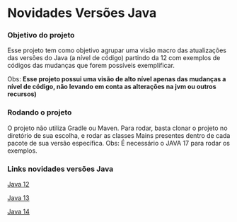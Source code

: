 # Novidades Versões Java

### Objetivo do projeto

Esse projeto tem como objetivo agrupar uma visão macro das atualizações das versões
do Java  (a nível de código) partindo da 12 com exemplos de códigos das mudanças que forem possíveis
exemplificar.

Obs: **Esse projeto possui uma visão de alto nível apenas das mudanças a nível de código, não levando em conta 
as alterações na jvm ou outros recursos)**

### Rodando o projeto

O projeto não utiliza Gradle ou Maven. Para rodar, basta clonar o projeto no diretório de sua escolha,
e rodar as classes Mains presentes dentro de cada pacote de sua versão específica. 
Obs: É necessário o JAVA 17 para rodar os exemplos.

### Links novidades versões Java

[Java 12](https://github.com/felipeNeves93/java-novidades-versoes/blob/master/src/br/com/novidades/versoes/java12/README.md)

[Java 13](https://github.com/felipeNeves93/java-novidades-versoes/blob/master/src/br/com/novidades/versoes/java13/README.md)

[Java 14](https://github.com/felipeNeves93/java-novidades-versoes/blob/master/src/br/com/novidades/versoes/java14/README.md)

